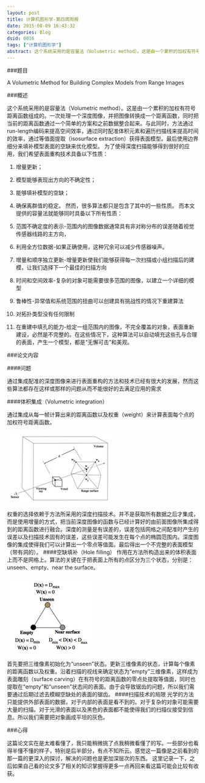 ```yaml
---
layout: post
title: 计算机图形学-第四周周报
date: 2015-08-09 16:43:32
categories: Blog
dsid: 0016
tags: ["计算机图形学"]
abstract: 这个系统采用的是容量法（Volumetric method）。这是由一个累积的加权有符号距离函数组成的。一次处理一个深度图像，并把图像转换成一个距离函数，同时把当前的距离函数通过一个简单的方案和之前数据整合起来。与此同时，方法通过run-length编码来提高空间效率，通过同时配准体积元素和遍历扫描线来提高时间的效率，通过等值面提取（isosurface extraction）获得表面模型。最后使用边界细分来填补模型表面的空缺来优化模型。
---
```



###题目

A Volumetric Method for Building Complex Models from Range Images

###概述

这个系统采用的是容量法（Volumetric method）。这是由一个累积的加权有符号距离函数组成的。一次处理一个深度图像，并把图像转换成一个距离函数，同时把当前的距离函数通过一个简单的方案和之前数据整合起来。与此同时，方法通过run-length编码来提高空间效率，通过同时配准体积元素和遍历扫描线来提高时间的效率，通过等值面提取（isosurface extraction）获得表面模型。最后使用边界细分来填补模型表面的空缺来优化模型。
为了使得深度扫描能够得到很好的应用，我们希望表面重构技术具备以下性质：
1. 增量更新；
2.	模型能够表现出方向的不确定性；
3.	能够填补模型的空缺；
4.	确保离群值的稳定。
然而，很多算法都只是包含了其中的一些性质。
而本文提供的容量法就能够同时具备以下所有性质：
 
1.	范围不确定度的表示-范围内的图像数据通常具有非对称分布的误差随着视觉传感器线路的主方向，
2.	利用全方位数据-如果正确使用，这种冗余可以减少传感器噪声。

3.	增量和顺序独立更新-增量更新使我们能够获得每一次扫描或小组扫描后的建模，让我们选择下一个最佳的扫描方向

4.	时间和空间效率-复杂的对象可能需要很多范围的图像，以建立一个详细的模型

5.	鲁棒性-异常值和系统范围的扭曲可以创建具有挑战性的情况下重建算法

6.	对拓扑类型没有任何限制 

7.	在重建中填孔的能力-给定一组范围内的图像，不完全覆盖的对象，表面重新建设，必然是不完整的。在这些情况下，这种算法可以自动填充这些孔与合理的表面，产生一个模型，都是“无懈可击”和美观。

###论文内容

####问题

通过集成配准的深度图像来进行表面重构的方法和技术已经有很大的发展，然而这些算法都存在这样或那样的问题从而不能很好的去满足应用的需求

####体积集成（Volumetric integration）

通过集成从每一帧计算出来的距离函数以及权重（weight）来计算表面每个点的加权符号距离函数。

![week4-1](/photo/week4/pic1.jpg)

权重的选择依赖于方法所采用的深度扫描技术。并不是获取所有数据之后才集成，而是使用增量的方式，把当前深度图像的函数与已经计算好的由前面图像所集成得到的距离函数进行融合。深度的测量是有误差的，误差包括网格之间配准时产生的误差以及扫描技术固有的误差，这些误差可能发生在每个点的椭圆范围内。深度图像的集成使得我们可以计算出一个零点等值面。最后得出一个不完整的表面模型（带有洞的）。
####空缺填补（Hole filling）
作用在方法所构造出来的体积表面上而不是网格上。算法的关键在于把表面上所有的点区分为三个状态，分别是：unseen、empty、near the surface。

![week4-2](/photo/week4/pic2.jpg)

首先要把三维像素初始化为“unseen”状态。更新三维像素的状态，计算每个像素的距离函数以及权重。沿着扫描的视线来确定状态为“empty”三维像素，这样成为表面雕刻（surface carving）在有符号的距离函数的零点处提取等值面，同时也提取在“empty”和“unseen”状态间的表面。由于会导致锯齿的问题，所以我们需要通过后期过滤去模糊空缺处的表面的锯齿。
####扫描技术的局限
光学的方法只能提供外部表面的数据，对于内部的表面是看不到的。对于复杂的对象可能需要大量的扫描。对于光滑的表面以及黑色的表面都不能使得我们的扫描仪接受到信息。所以我们需要把对象画成平坦的灰色。

###心得

这篇论文实在是太难看懂了，我只能稍微挑了点我稍微看懂了的写。一些部分也看得半懂不懂的样子，特别是后半部分，有点不知所云。感觉这一篇像是之前看到的那一篇的更深入的探讨，解决的问题也是更加深层次的东西。
这里记录一下，之后如果自己看的论文多了相关的知识掌握得更多一点再回来看这篇可能会比较有收获。
